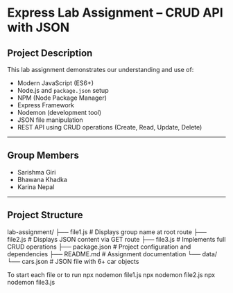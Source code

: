 # Express Lab Assignment – CRUD API with JSON

## Project Description

This lab assignment demonstrates our understanding and use of:

- Modern JavaScript (ES6+)
- Node.js and `package.json` setup
- NPM (Node Package Manager)
- Express Framework
- Nodemon (development tool)
- JSON file manipulation
- REST API using CRUD operations (Create, Read, Update, Delete)

---

## Group Members

- Sarishma Giri  
- Bhawana Khadka  
- Karina Nepal

---

##  Project Structure

lab-assignment/
├── file1.js # Displays group name at root route
├── file2.js # Displays JSON content via GET route
├── file3.js # Implements full CRUD operations
├── package.json # Project configuration and dependencies
├── README.md # Assignment documentation
└── data/
└── cars.json # JSON file with 6+ car objects

To start each file or to run
npx nodemon file1.js
npx nodemon file2.js
npx nodemon file3.js


